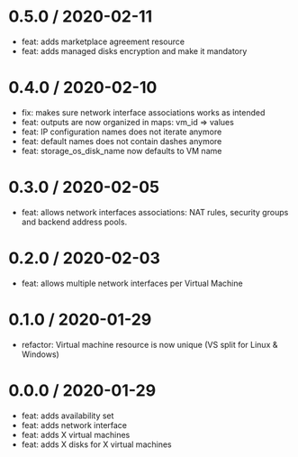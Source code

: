 0.5.0 / 2020-02-11
==================

 * feat: adds marketplace agreement resource
 * feat: adds managed disks encryption and make it mandatory

0.4.0 / 2020-02-10
==================

 * fix: makes sure network interface associations works as intended
 * feat: outputs are now organized in maps: vm_id => values
 * feat: IP configuration names does not iterate anymore
 * feat: default names does not contain dashes anymore
 * feat: storage_os_disk_name now defaults to VM name

0.3.0 / 2020-02-05
==================

 * feat: allows network interfaces associations: NAT rules, security groups and backend address pools.

0.2.0 / 2020-02-03
==================

 * feat: allows multiple network interfaces per Virtual Machine

0.1.0 / 2020-01-29
==================

 * refactor: Virtual machine resource is now unique (VS split for Linux & Windows)

0.0.0 / 2020-01-29
==================

 * feat: adds availability set
 * feat: adds network interface
 * feat: adds X virtual machines
 * feat: adds X disks for X virtual machines
